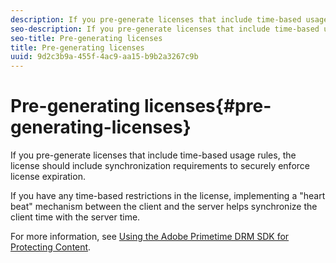 ```yaml
---
description: If you pre-generate licenses that include time-based usage rules, the license should include synchronization requirements to securely enforce license expiration.
seo-description: If you pre-generate licenses that include time-based usage rules, the license should include synchronization requirements to securely enforce license expiration.
seo-title: Pre-generating licenses
title: Pre-generating licenses
uuid: 9d2c3b9a-455f-4ac9-aa15-b9b2a3267c9b
---
```


# Pre-generating licenses{#pre-generating-licenses}

If you pre-generate licenses that include time-based usage rules, the license should include synchronization requirements to securely enforce license expiration.

If you have any time-based restrictions in the license, implementing a "heart beat" mechanism between the client and the server helps synchronize the client time with the server time.

For more information, see [Using the Adobe Primetime DRM SDK for Protecting Content](https://helpx.adobe.com/content/dam/help/en/primetime/drm/drm_protecting_content.pdf). 
